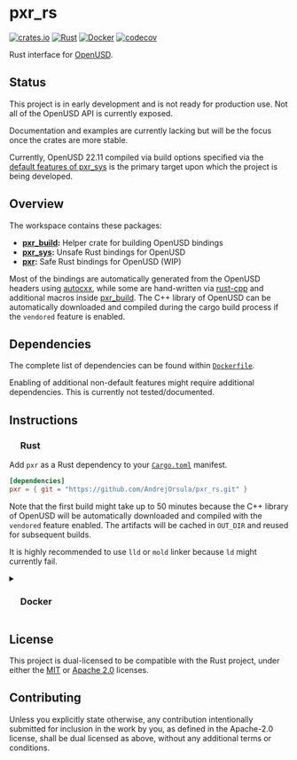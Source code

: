 # pxr_rs

<p align="left">
  <a href="https://crates.io/crates/pxr">                                        <img alt="crates.io" src="https://img.shields.io/crates/v/pxr_rs.svg"></a>
  <a href="https://github.com/AndrejOrsula/pxr_rs/actions/workflows/rust.yml">   <img alt="Rust"      src="https://github.com/AndrejOrsula/pxr_rs/actions/workflows/rust.yml/badge.svg"></a>
  <a href="https://github.com/AndrejOrsula/pxr_rs/actions/workflows/docker.yml"> <img alt="Docker"    src="https://github.com/AndrejOrsula/pxr_rs/actions/workflows/docker.yml/badge.svg"></a>
  <a href="https://codecov.io/gh/AndrejOrsula/pxr_rs">                           <img alt="codecov"   src="https://codecov.io/gh/AndrejOrsula/pxr_rs/branch/main/graph/badge.svg"></a>
</p>

Rust interface for [OpenUSD](https://openusd.org).

## Status

This project is in early development and is not ready for production use. Not all of the OpenUSD API is currently exposed.

Documentation and examples are currently lacking but will be the focus once the crates are more stable.

Currently, OpenUSD 22.11 compiled via build options specified via the [default features of pxr_sys](pxr_sys/Cargo.toml) is the primary target upon which the project is being developed.

## Overview

The workspace contains these packages:

- **[pxr_build](pxr_build):** Helper crate for building OpenUSD bindings
- **[pxr_sys](pxr_sys):** Unsafe Rust bindings for OpenUSD
- **[pxr](pxr_rs):** Safe Rust bindings for OpenUSD (WIP)

Most of the bindings are automatically generated from the OpenUSD headers using [autocxx](https://github.com/google/autocxx), while some are hand-written via [rust-cpp](https://github.com/mystor/rust-cpp) and additional macros inside [pxr_build](pxr_build). The C++ library of OpenUSD can be automatically downloaded and compiled during the cargo build process if the `vendored` feature is enabled.

## Dependencies

The complete list of dependencies can be found within [`Dockerfile`](Dockerfile).

Enabling of additional non-default features might require additional dependencies. This is currently not tested/documented.

## Instructions

### <a href="#-rust"><img src="https://rustacean.net/assets/rustacean-flat-noshadow.svg" width="16" height="16"></a> Rust

Add `pxr` as a Rust dependency to your [`Cargo.toml`](https://doc.rust-lang.org/cargo/reference/manifest.html) manifest.

<!-- TODO[doc]: Update Cargo.toml dependency once the package can be reliably used from https://crates.io -->

```toml
[dependencies]
pxr = { git = "https://github.com/AndrejOrsula/pxr_rs.git" }
```

Note that the first build might take up to 50 minutes because the C++ library of OpenUSD will be automatically downloaded and compiled with the `vendored` feature enabled. The artifacts will be cached in `OUT_DIR` and reused for subsequent builds.

It is highly recommended to use `lld` or `mold` linker because `ld` might currently fail.

<details>
<summary><h3><a href="#-docker"><img src="https://www.svgrepo.com/show/448221/docker.svg" width="16" height="16"></a> Docker</h3></summary>

> To install [Docker](https://docs.docker.com/get-docker) on your system, you can run [`.docker/host/install_docker.bash`](.docker/host/install_docker.bash) to configure Docker with NVIDIA GPU support.
>
> ```bash
> .docker/host/install_docker.bash
> ```

#### Build Image

To build a new Docker image from [`Dockerfile`](Dockerfile), you can run [`.docker/build.bash`](.docker/build.bash) as shown below.

```bash
.docker/build.bash ${TAG:-latest} ${BUILD_ARGS}
```

#### Run Container

To run the Docker container, you can use [`.docker/run.bash`](.docker/run.bash) as shown below.

```bash
.docker/run.bash ${TAG:-latest} ${CMD}
```

#### Run Dev Container

To run the Docker container in a development mode (source code mounted as a volume), you can use [`.docker/dev.bash`](.docker/dev.bash) as shown below.

```bash
.docker/dev.bash ${TAG:-latest} ${CMD}
```

As an alternative, VS Code users familiar with [Dev Containers](https://code.visualstudio.com/docs/devcontainers/containers) can modify the included [`.devcontainer/devcontainer.json`](.devcontainer/devcontainer.json) to their needs. For convenience, [`.devcontainer/open.bash`](.devcontainer/open.bash) script is available to open this repository as a Dev Container in VS Code.

```bash
.devcontainer/open.bash
```

#### Join Container

To join a running Docker container from another terminal, you can use [`.docker/join.bash`](.docker/join.bash) as shown below.

```bash
.docker/join.bash ${CMD:-bash}
```

</details>

## License

This project is dual-licensed to be compatible with the Rust project, under either the [MIT](LICENSE-MIT) or [Apache 2.0](LICENSE-APACHE) licenses.

## Contributing

Unless you explicitly state otherwise, any contribution intentionally submitted for inclusion in the work by you, as defined in the Apache-2.0 license, shall be dual licensed as above, without any additional terms or conditions.
